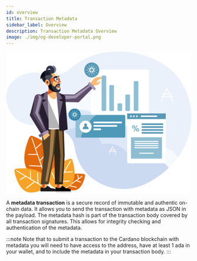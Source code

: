 ```yaml
---
id: overview
title: Transaction Metadata
sidebar_label: Overview
description: Transaction Metadata Overview
image: ./img/og-developer-portal.png
---
```


![img](../../static/img/card-transaction-metadata.svg)

A **metadata transaction** is a secure record of immutable and authentic on-chain data. It allows you to send the transaction with metadata as JSON in the payload. The metadata hash is part of the transaction body covered by all transaction signatures. This allows for integrity checking and authentication of the metadata.

:::note
Note that to submit a transaction to the Cardano blockchain with metadata you will need to have access to the address, have at least 1 ada in your wallet, and to include the metadata in your transaction body.
:::
